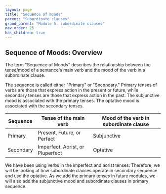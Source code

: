 ```yaml
---
layout: page
title: "Sequence of moods"
parent: "Subordinate clauses"
grand_parent: "Module 5: subordinate clauses"
nav_order: 25
has_children: true
---
```


## Sequence of Moods: Overview

The term "Sequence of Moods" describes the relationship between the tense/mood of a sentence's main verb and the mood of the verb in a subordinate clause.

The sequence is called either "Primary" or "Secondary." Primary tenses of verbs are those that express action in the present or future, while secondary tenses are those that express action in the past. The subjunctive mood is associated with the primary tenses. The optative mood is associated with the secondary tenses.

| Sequence | Tense of the main verb | Mood of the verb in subordinate clause |
| --- | --- | ---|
| Primary | Present, Future, or Perfect | Subjunctive |
| Secondary | Imperfect, Aorist, or Pluperfect | Optative |

We have been using verbs in the imperfect and aorist tenses. Therefore, we will be looking at how subordinate clauses operate in secondary sequence and use the optative. As we add the primary tenses in future modules, we will also add the subjunctive mood and subordinate clauses in primary sequence.
